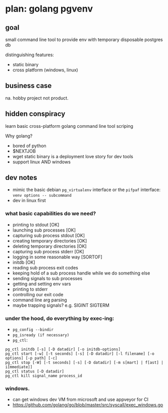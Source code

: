 plan: golang pgvenv
===================

goal
----

small command line tool to provide env with temporary disposable postgres db

distinguishing features:

*	static binary
*	cross platform (windows, linux)

business case
-------------

na. hobby project not product.

hidden conspiracy
-----------------

learn basic cross-platform golang command line tool scriping

Why golang?

*	bored of python
*	$NEXTJOB
*	wget static binary is a deployment love story for dev tools
*	support linux AND windows

dev notes
---------

*	mimic the basic debian `pg_virtualenv` interface or the `pifpaf` interface: `venv options -- subcommand`
*	dev in linux first

### what basic capabilities do we need?

*   printing to stdout [OK]
*   launching sub processes [OK]
*   capturing sub process stdout [OK]
*   creating temporary directories [OK]
*   deleting temporary directories [OK]
*   capturing sub process stderr [OK]
*   logging in some reasonable way [SORTOF]
*   initdb [OK]
*   reading sub process exit codes
*   keeping hold of a sub process handle while we do something else
*   sending signals to sub processes
*   getting and setting env vars
*   printing to stderr
*   controlling our exit code
*   command line arg parsing
*   maybe trapping signals? e.g. SIGINT SIGTERM

### under the hood, do everything by exec-ing:

*	`pg_config --bindir`
*	`pg_isready (if necessary)`
*	`pg_ctl`:

```
pg_ctl initdb [-s] [-D datadir] [-o initdb-options]
pg_ctl start [-w] [-t seconds] [-s] [-D datadir] [-l filename] [-o options] [-p path] [-c]
pg_ctl stop [-W] [-t seconds] [-s] [-D datadir] [-m s[mart] | f[ast] | i[mmediate]]
pg_ctl status [-D datadir]
pg_ctl kill signal_name process_id
```

### windows.

*	can get windows dev VM from microsoft and use appveyor for CI
*	https://github.com/golang/go/blob/master/src/syscall/exec_windows.go

